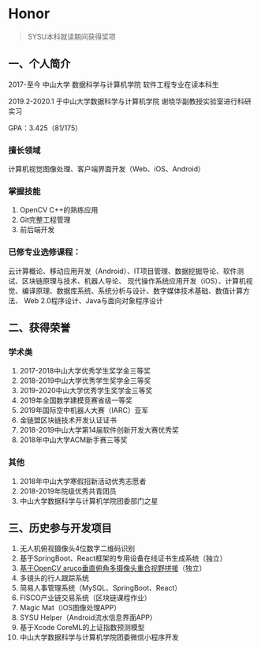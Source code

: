 # Honor

> SYSU本科就读期间获得奖项

## 一、个人简介

2017-至今 中山大学 数据科学与计算机学院 软件工程专业在读本科生

2019.2-2020.1 于中山大学数据科学与计算机学院 谢晓华副教授实验室进行科研实习

GPA：3.425（81/175）

### 擅长领域

计算机视觉图像处理、客户端界面开发（Web、iOS、Android）

### 掌握技能

1. OpenCV C++的熟练应用
2. Git完整工程管理
3. 前后端开发


### 已修专业选修课程：

云计算概论、移动应用开发（Android）、IT项目管理、数据挖掘导论、软件测试、区块链原理与技术、机器人导论、
现代操作系统应用开发（iOS）、计算机视觉、编译原理、数据库系统、系统分析与设计、数字媒体技术基础、数值计算方法、
Web 2.0程序设计、Java与面向对象程序设计

## 二、获得荣誉

### 学术类

1. 2017-2018中山大学优秀学生奖学金三等奖
2. 2018-2019中山大学优秀学生奖学金三等奖
3. 2019-2020中山大学优秀学生奖学金三等奖
4. 2019年全国数学建模竞赛省级一等奖
5. 2019年国际空中机器人大赛（IARC）亚军
6. 金链盟区块链技术开发认证证书
7. 2018-2019中山大学第14届软件创新开发大赛优秀奖
8. 2018年中山大学ACM新手赛三等奖

### 其他

1. 2018年中山大学寒假招新活动优秀志愿者
2. 2018-2019年院级优秀共青团员
3. 中山大学数据科学与计算机学院团委部门之星

## 三、历史参与开发项目

1. 无人机俯视摄像头4位数字二维码识别
2. 基于SpringBoot、React框架的专用设备在线证书生成系统（独立）
3. [基于OpenCV aruco垂直俯角多摄像头重合视野拼接](学科/Fusioner/README.md)（独立）
4. 多镜头的行人跟踪系统
5. 简易人事管理系统（MySQL、SpringBoot、React）
6. FISCO产业链交易系统（区块链课程作业）
7. Magic Mat（iOS图像处理APP）
8. SYSU Helper（Android流水信息界面APP）
9. 基于Xcode CoreML的上证指数预测模型
10. 中山大学数据科学与计算机学院团委微信小程序开发
